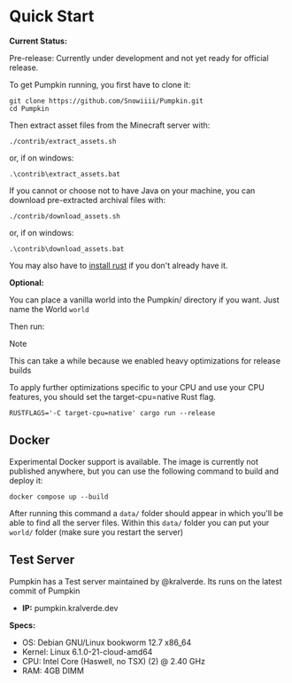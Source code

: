 # Quick Start

**Current Status:**

Pre-release: Currently under development and not yet ready for official release.

To get Pumpkin running, you first have to clone it:

```shell
git clone https://github.com/Snowiiii/Pumpkin.git
cd Pumpkin
```

Then extract asset files from the Minecraft server with:

```shell
./contrib/extract_assets.sh
```

or, if on windows:

```shell
.\contrib\extract_assets.bat
```

If you cannot or choose not to have Java on your machine, you can
download pre-extracted archival files with:

```shell
./contrib/download_assets.sh
```

or, if on windows:

```shell
.\contrib\download_assets.bat
```

You may also have to [install rust](https://www.rust-lang.org/tools/install) if you don't already have it.

**Optional:**

You can place a vanilla world into the Pumpkin/ directory if you want. Just name the World `world`

Then run:

> [!NOTE]
> This can take a while because we enabled heavy optimizations for release builds
>
> To apply further optimizations specific to your CPU and use your CPU features, you should set the target-cpu=native
> Rust flag.

```shell
RUSTFLAGS='-C target-cpu=native' cargo run --release
```

## Docker

Experimental Docker support is available.
The image is currently not published anywhere, but you can use the following command to build and deploy it:

```shell
docker compose up --build
```

After running this command a `data/` folder should appear in which you'll be able to find all the server files.
Within this `data/` folder you can put your `world/` folder (make sure you restart the server)

## Test Server

Pumpkin has a Test server maintained by @kralverde. Its runs on the latest commit of Pumpkin

- **IP:** pumpkin.kralverde.dev

**Specs:**

- OS: Debian GNU/Linux bookworm 12.7 x86_64
- Kernel: Linux 6.1.0-21-cloud-amd64
- CPU: Intel Core (Haswell, no TSX) (2) @ 2.40 GHz
- RAM: 4GB DIMM

